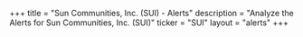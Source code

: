 +++
title = "Sun Communities, Inc. (SUI) - Alerts"
description = "Analyze the Alerts for Sun Communities, Inc. (SUI)"
ticker = "SUI"
layout = "alerts"
+++

